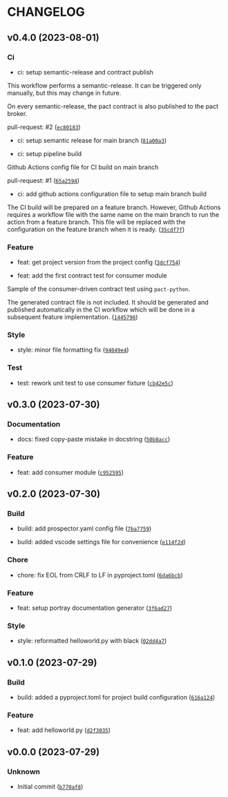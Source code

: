 # CHANGELOG



## v0.4.0 (2023-08-01)

### Ci

* ci: setup semantic-release and contract publish

This workflow performs a semantic-release. It can be triggered only manually, but this may change in future.

On every semantic-release, the pact contract is also published to the pact broker.

pull-request: #2 ([`ec80183`](https://github.com/kukuroo-mountain/contract-consumer/commit/ec801836cdf458ac4a1d719e4c525092af154ca5))

* ci: setup semantic release for main branch ([`81a00a3`](https://github.com/kukuroo-mountain/contract-consumer/commit/81a00a304159f0ac12f373d10099eccb6bb45515))

* ci: setup pipeline build

Github Actions config file for CI build on main branch

pull-request: #1 ([`65a2594`](https://github.com/kukuroo-mountain/contract-consumer/commit/65a25940c23216b6528727df726c9bd409f12d40))

* ci: add github actions configuration file to setup main branch build

The CI build will be prepared on a feature branch. However, Github Actions requires a workflow file
with the same name on the main branch to run the action from a feature branch. This file will be
replaced with the configuration on the feature branch when it is ready. ([`35cdf7f`](https://github.com/kukuroo-mountain/contract-consumer/commit/35cdf7fdc27e8335eae18494b4d4353b112be20a))

### Feature

* feat: get project version from the project config ([`3dcf754`](https://github.com/kukuroo-mountain/contract-consumer/commit/3dcf754b5b8ad5a2bcef8208fa0bf2d6d916e9b9))

* feat: add the first contract test for consumer module

Sample of the consumer-driven contract test using `pact-python`.

The generated contract file is not included. It should be generated and published automatically
in the CI workflow which will be done in a subsequent feature implementation. ([`1445796`](https://github.com/kukuroo-mountain/contract-consumer/commit/144579600334d59085664d358f0522934f6d9239))

### Style

* style: minor file formatting fix ([`94049e4`](https://github.com/kukuroo-mountain/contract-consumer/commit/94049e4100e3f69160295b1afd417162fd333310))

### Test

* test: rework unit test to use consumer fixture ([`cb42e5c`](https://github.com/kukuroo-mountain/contract-consumer/commit/cb42e5cdbdd944ad6e814c7220df9ba2f4fdd923))


## v0.3.0 (2023-07-30)

### Documentation

* docs: fixed copy-paste mistake in docstring ([`50b8acc`](https://github.com/kukuroo-mountain/contract-consumer/commit/50b8acc11a9b3e3899c9f1638cde645910d6cac9))

### Feature

* feat: add consumer module ([`c952595`](https://github.com/kukuroo-mountain/contract-consumer/commit/c9525956086deb031765e573ffc1beb075c638e6))


## v0.2.0 (2023-07-30)

### Build

* build: add prospector.yaml config file ([`7ba7759`](https://github.com/kukuroo-mountain/contract-consumer/commit/7ba77592a645c139cc3866ccc3acab58101e968f))

* build: added vscode settings file for convenience ([`e114f2d`](https://github.com/kukuroo-mountain/contract-consumer/commit/e114f2db1bf44c56df98eb663263c767cdd4f545))

### Chore

* chore: fix EOL from CRLF to LF in pyproject.toml ([`6da6bcb`](https://github.com/kukuroo-mountain/contract-consumer/commit/6da6bcb2bf825455efb3cc367885abeadf4508d6))

### Feature

* feat: setup portray documentation generator ([`3f6ad27`](https://github.com/kukuroo-mountain/contract-consumer/commit/3f6ad2784f75285f19481492b838eeb86d71dd2a))

### Style

* style: reformatted helloworld.py with black ([`02dd4a7`](https://github.com/kukuroo-mountain/contract-consumer/commit/02dd4a7b352103059ef221e27445702989111fd1))


## v0.1.0 (2023-07-29)

### Build

* build: added a pyproject.toml for project build configuration ([`616a124`](https://github.com/kukuroo-mountain/contract-consumer/commit/616a124ac19d912c0fb14d7e3beb00c243a8c2a1))

### Feature

* feat: add helloworld.py ([`d2f3035`](https://github.com/kukuroo-mountain/contract-consumer/commit/d2f30352fa9ea37510b526b55be1bc8793b1a4d1))


## v0.0.0 (2023-07-29)

### Unknown

* Initial commit ([`b770af8`](https://github.com/kukuroo-mountain/contract-consumer/commit/b770af8b571eb4f8a666a22d8b2f07c0c04efad6))

